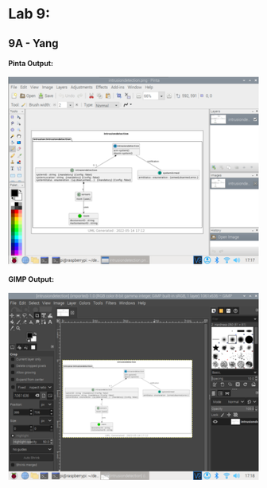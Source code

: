 # Lab 9:  
## 9A - Yang 
#### Pinta Output:  
<kbd>
  <img src="/Lab_9/assets/Lab_9a_1.png">
</kbd>

#### GIMP Output:  
<kbd>
  <img src="/Lab_9/assets/Lab_9a_2.png">
</kbd>

